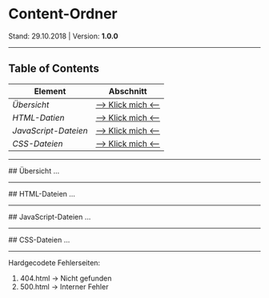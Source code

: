 # Content-Ordner
Stand: 29.10.2018 | Version: **1.0.0**

---

## Table of Contents
Element | Abschnitt
--------|----------
*Übersicht* | [--> Klick mich <--](#overview)
*HTML-Datien* | [--> Klick mich <--](#html)
*JavaScript-Dateien* | [--> Klick mich <--](#javascript)
*CSS-Dateien* | [--> Klick mich <--](#css)

---

<a name="overview" />
## Übersicht
...

---

<a name="html" />
## HTML-Dateien
...

---

<a name="javascript" />
## JavaScript-Dateien
...

---

<a name="css" />
## CSS-Dateien
...

---

Hardgecodete Fehlerseiten:
1. 404.html -> Nicht gefunden
2. 500.html -> Interner Fehler
